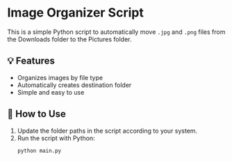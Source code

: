 # Image Organizer Script

This is a simple Python script to automatically move `.jpg` and `.png` files from the Downloads folder to the Pictures folder.

## 💡 Features
- Organizes images by file type
- Automatically creates destination folder
- Simple and easy to use

## 🚀 How to Use
1. Update the folder paths in the script according to your system.
2. Run the script with Python:
   ```bash
   python main.py

